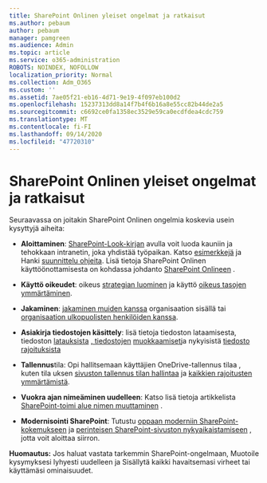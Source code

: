 ```yaml
---
title: SharePoint Onlinen yleiset ongelmat ja ratkaisut
ms.author: pebaum
author: pebaum
manager: pamgreen
ms.audience: Admin
ms.topic: article
ms.service: o365-administration
ROBOTS: NOINDEX, NOFOLLOW
localization_priority: Normal
ms.collection: Adm_O365
ms.custom: ''
ms.assetid: 7ae05f21-eb16-4d71-9e19-4f097eb100d2
ms.openlocfilehash: 15237313dd8a14f7b4f6b16a8e55cc82b44de2a5
ms.sourcegitcommit: c6692ce0fa1358ec3529e59ca0ecdfdea4cdc759
ms.translationtype: MT
ms.contentlocale: fi-FI
ms.lasthandoff: 09/14/2020
ms.locfileid: "47720310"
---
```

# <a name="sharepoint-online-common-issues-and-resolutions"></a>SharePoint Onlinen yleiset ongelmat ja ratkaisut

Seuraavassa on joitakin SharePoint Onlinen ongelmia koskevia usein kysyttyjä aiheita:

- **Aloittaminen**: [SharePoint-Look-kirjan](https://lookbook.microsoft.com/assets/SharePoint_lookbook_2019.pdf) avulla voit luoda kauniin ja tehokkaan intranetin, joka yhdistää työpaikan. Katso [esimerkkejä](https://lookbook.microsoft.com/) ja Hanki [suunnittelu ohjeita](https://spdesign.azurewebsites.net/). Lisä tietoja SharePoint Onlinen käyttöönottamisesta on kohdassa johdanto [SharePoint Onlineen](https://docs.microsoft.com/sharepoint/introduction) .

- **Käyttö oikeudet**: oikeus [strategian luominen](https://docs.microsoft.com/sharepoint/default-sharepoint-groups) ja käyttö [oikeus tasojen ymmärtäminen](https://docs.microsoft.com/sharepoint/understanding-permission-levels).

- **Jakaminen**: [jakaminen muiden kanssa](https://docs.microsoft.com/sharepoint/default-sharepoint-groups) organisaation sisällä tai [organisaation ulkopuolisten henkilöiden kanssa](https://docs.microsoft.com/sharepoint/external-sharing-overview).

- **Asiakirja tiedostojen käsittely**: lisä tietoja tiedoston lataamisesta, tiedoston [latauksista](https://support.office.com/article/Download-files-and-folders-from-OneDrive-or-SharePoint-5c7397b7-19c7-4893-84fe-d02e8fa5df05) [, tiedostojen](https://support.office.com/article/Upload-a-folder-or-files-to-a-document-library-eb18fcba-c953-4d45-8d90-8da66edeacdb) [muokkaamiset](https://support.office.com/article/Edit-a-document-in-a-document-library-02d8497f-1c13-4114-949a-b8466f639b07)ja nykyisistä [tiedosto rajoituksista](https://support.office.com/article/invalid-file-names-and-file-types-in-onedrive-onedrive-for-business-and-sharepoint-64883a5d-228e-48f5-b3d2-eb39e07630fa)

- **Tallennus**tila: Opi hallitsemaan käyttäjien OneDrive-tallennus tilaa </a> , kuten tila uksen [sivuston tallennus tilan hallintaa](https://docs.microsoft.com/sharepoint/manage-site-collection-storage-limits) ja [kaikkien rajoitusten ymmärtämistä](https://docs.microsoft.com/office365/servicedescriptions/sharepoint-online-service-description/sharepoint-online-limits).

- **Vuokra ajan nimeäminen uudelleen**: Katso lisä tietoja artikkelista [SharePoint-toimi alue nimen muuttaminen](https://docs.microsoft.com/sharepoint/change-your-sharepoint-domain-name) .

- **Modernisointi SharePoint**: Tutustu [oppaan moderniin SharePoint-kokemukseen](https://docs.microsoft.com/sharepoint/guide-to-sharepoint-modern-experience) ja [perinteisen SharePoint-sivuston nykyaikaistamiseen](https://docs.microsoft.com/sharepoint/dev/transform/modernize-classic-sites) , jotta voit aloittaa siirron.

**Huomautus:** Jos haluat vastata tarkemmin SharePoint-ongelmaan, Muotoile kysymyksesi lyhyesti uudelleen ja Sisällytä kaikki havaitsemasi virheet tai käyttämäsi ominaisuudet.